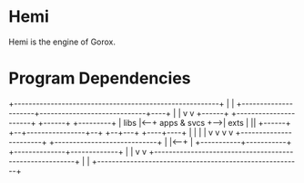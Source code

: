 Hemi
====

  Hemi is the engine of Gorox.

Program Dependencies
====================

  +--------------------------------------------------------+
  |                        <gorox>                         |
  +---------------------+-----------------------------+----+
                        |                             |
                        v                             v
  +------+   +----------------------+   +------+ +---------+
  | libs |<--+     apps & svcs      +-->| exts | |<process>|
  +------+   +--+----------------+--+   +--+---+ +----+----+
                |                |         |          |
                v                v         v          v
  +-----------------------+   +----------------------------+
  |       <contrib>       |<--+           <hemi>           |
  +-----------+-----------+   +--------------+-------------+
              |                              |
              v                              v
  +--------------------------------------------------------+
  |                       <internal>                       |
  +--------------------------------------------------------+
